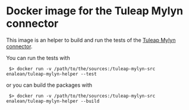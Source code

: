 # Docker image for the Tuleap Mylyn connector

This image is an helper to build and run the tests of the [Tuleap Mylyn connector](https://gerrit.tuleap.net/#/admin/projects/tuleap-eclipse).

You can run the tests with

     $> docker run -v /path/to/the/sources:/tuleap-mylyn-src enalean/tuleap-mylyn-helper --test

or you can build the packages with

     $> docker run -v /path/to/the/sources:/tuleap-mylyn-src enalean/tuleap-mylyn-helper --build
